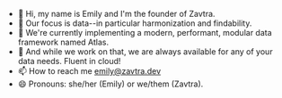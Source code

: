 - 👋 Hi, my name is Emily and I'm the founder of Zavtra.
- 👀 Our focus is data--in particular harmonization and findability. 
- 🌱 We're currently implementing a modern, performant, modular data framework named Atlas.
- 💞️ And while we work on that, we are always available for any of your data needs. Fluent in cloud!
- 📫 How to reach me emily@zavtra.dev
- 😄 Pronouns: she/her (Emily) or we/them (Zavtra).

<!---
zavtra-dev/zavtra-dev is a ✨ special ✨ repository because its `README.md` (this file) appears on your GitHub profile.
You can click the Preview link to take a look at your changes.
--->
